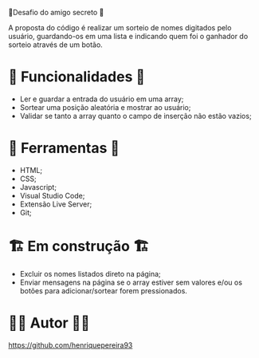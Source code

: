 🚧Desafio do amigo secreto 🚧 

A proposta do código é realizar um sorteio de nomes digitados pelo usuário, 
guardando-os em uma lista e indicando quem foi o ganhador do sorteio através de um botão.

# 🔨 Funcionalidades 🔨

* Ler e guardar a entrada do usuário em uma array;
* Sortear uma posição aleatória e mostrar ao usuário;
* Validar se tanto a array quanto o campo de inserção não estão vazios;

# 📝 Ferramentas 📝

* HTML;
* CSS;
* Javascript;
* Visual Studio Code;
* Extensão Live Server;
* Git;

# 🏗️ Em construção 🏗️

* Excluir os nomes listados direto na página;
* Enviar mensagens na página se o array estiver sem valores e/ou os botões para adicionar/sortear forem pressionados.

# 👷‍♂️ Autor 👷‍♂️
https://github.com/henriquepereira93
